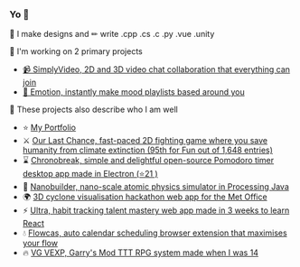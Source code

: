 ### Yo 👋
📏 I make designs and ✏ write .cpp .cs .c .py .vue .unity

🎯 I'm working on 2 primary projects
- [📹 SimplyVideo, 2D and 3D video chat collaboration that everything can join](https://simplyvideo.io/)
- [🎵 Emotion, instantly make mood playlists based around you](https://thearcadiaproject.com/emotion/)

🧑 These projects also describe who I am well

- ⭐ [My Portfolio](https://thearcadiaproject.com/)
- ⚔ [Our Last Chance, fast-paced 2D fighting game where you save humanity from climate extinction (95th for Fun out of 1,648 entries)](https://ldjam.com/events/ludum-dare/45/our-last-chance)
- ⌛ [Chronobreak, simple and delightful open-source Pomodoro timer desktop app made in Electron (⭐21 )](https://github.com/rollersteaam/chronobreak)
- 🌠 [Nanobuilder, nano-scale atomic physics simulator in Processing Java](https://thearcadiaproject.com/projects/nanobuilder.html)
- 🌍 [3D cyclone visualisation hackathon web app for the Met Office](https://github.com/LloydTao/Hackathon-Met-Office-2020)
- ⚡ [Ultra, habit tracking talent mastery web app made in 3 weeks to learn React](https://github.com/rollersteaam/ultra)
- 💧 [Flowcas, auto calendar scheduling browser extension that maximises your flow](https://github.com/rollersteaam/focas-the-flow-calendar)
- 🔥 [VG VEXP, Garry's Mod TTT RPG system made when I was 14](https://github.com/rollersteaam/vg-vexp)



<!--
**rollersteaam/rollersteaam** is a ✨ _special_ ✨ repository because its `README.md` (this file) appears on your GitHub profile.

Here are some ideas to get you started:

- 🔭 I’m currently working on ...
- 🌱 I’m currently learning ...
- 👯 I’m looking to collaborate on ...
- 🤔 I’m looking for help with ...
- 💬 Ask me about ...
- 📫 How to reach me: ...
- 😄 Pronouns: ...
- ⚡ Fun fact: ...
-->
